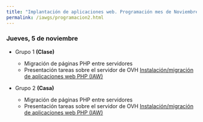```yaml
---
title: "Implantación de aplicaciones web. Programación mes de Noviembre"
permalink: /iawgs/programacion2.html
---
```


### Jueves, 5 de noviembre

* Grupo 1 **(Clase)**

    * Migración de páginas PHP entre servidores
    * Presentación tareas sobre el servidor de OVH [Instalación/migración de aplicaciones web PHP (IAW)](https://dit.gonzalonazareno.org/redmine/projects/asir2/wiki/Instalaci%C3%B3nmigraci%C3%B3n_de_aplicaciones_web_PHP)

* Grupo 2 **(Casa)**

    * Migración de páginas PHP entre servidores
    * Presentación tareas sobre el servidor de OVH [Instalación/migración de aplicaciones web PHP (IAW)](https://dit.gonzalonazareno.org/redmine/projects/asir2/wiki/Instalaci%C3%B3nmigraci%C3%B3n_de_aplicaciones_web_PHP)
